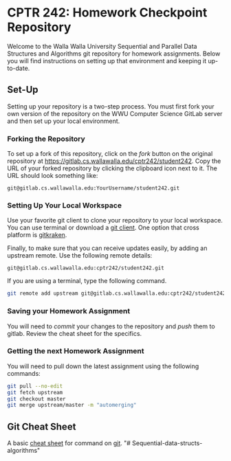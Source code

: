 # CPTR 242: Homework Checkpoint Repository

Welcome to the Walla Walla University Sequential and Parallel Data Structures and Algorithms git repository for homework assignments.
Below you will find instructions on setting up that environment and keeping it up-to-date.

## Set-Up

Setting up your repository is a two-step process.
You must first fork your own version of the repository on the WWU Computer Science GitLab server and then set up your local environment.

### Forking the Repository

To set up a fork of this repository, click on the *fork* button on the original repository at <https://gitlab.cs.wallawalla.edu/cptr242/student242>.
Copy the URL of your forked repository by clicking the clipboard icon next to it.
The URL should look something like:

```text
git@gitlab.cs.wallawalla.edu:YourUsername/student242.git
```

### Setting Up Your Local Workspace

Use your favorite git client to clone your repository to your local workspace.
You can use terminal or download a [git client](https://git-scm.com/downloads/guis).
One option that cross platform is [gitkraken](https://www.gitkraken.com/).

Finally, to make sure that you can receive updates easily, by adding an upstream remote.
Use the following remote details:

```text
git@gitlab.cs.wallawalla.edu:cptr242/student242.git
```

If you are using a terminal, type the following command.

```sh
git remote add upstream git@gitlab.cs.wallawalla.edu:cptr242/student242.git
```

### Saving your Homework Assignment

You will need to _commit_ your changes to the repository and _push_ them to gitlab.
Review the cheat sheet for the specifics.

### Getting the next Homework Assignment

You will need to pull down the latest assignment using the following commands:

```sh
git pull --no-edit
git fetch upstream
git checkout master
git merge upstream/master -m "automerging"
```

## Git Cheat Sheet

A basic [cheat sheet](https://www.git-tower.com/blog/git-cheat-sheet/) for command on [git](https://git-scm.com/).
"# Sequential-data-structs-algorithms" 
